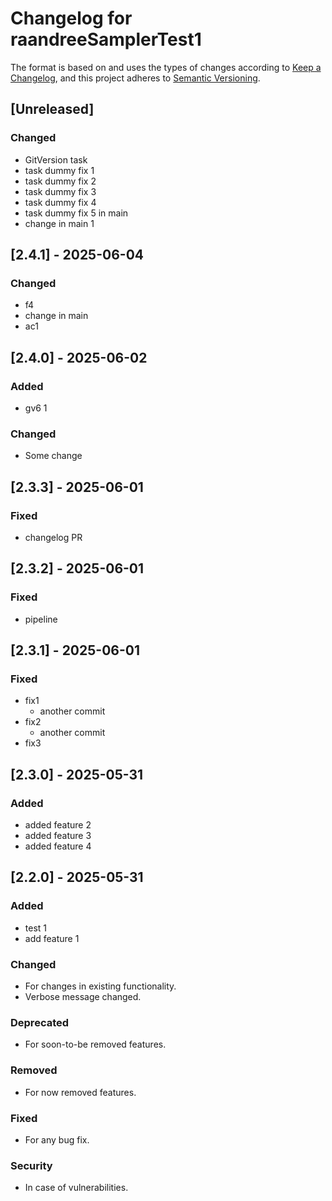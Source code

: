 # Changelog for raandreeSamplerTest1

The format is based on and uses the types of changes according to [Keep a Changelog](https://keepachangelog.com/en/1.0.0/),
and this project adheres to [Semantic Versioning](https://semver.org/spec/v2.0.0.html).

## [Unreleased]

### Changed

- GitVersion task
- task dummy fix 1
- task dummy fix 2
- task dummy fix 3
- task dummy fix 4
- task dummy fix 5 in main
- change in main 1

## [2.4.1] - 2025-06-04

### Changed

- f4
- change in main
- ac1

## [2.4.0] - 2025-06-02

### Added

- gv6 1

### Changed

- Some change

## [2.3.3] - 2025-06-01

### Fixed

- changelog PR

## [2.3.2] - 2025-06-01

### Fixed

- pipeline

## [2.3.1] - 2025-06-01

### Fixed

- fix1
  - another commit
- fix2
  - another commit
- fix3

## [2.3.0] - 2025-05-31

### Added

- added feature 2
- added feature 3
- added feature 4

## [2.2.0] - 2025-05-31

### Added

- test 1
- add feature 1

### Changed

- For changes in existing functionality.
- Verbose message changed.

### Deprecated

- For soon-to-be removed features.

### Removed

- For now removed features.

### Fixed

- For any bug fix.

### Security

- In case of vulnerabilities.
